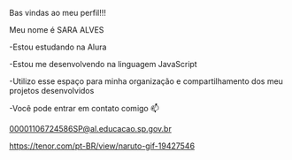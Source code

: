 Bas vindas ao meu perfil!!!
 
Meu nome é SARA ALVES

-Estou estudando na Alura

-Estou me desenvolvendo na linguagem JavaScript

-Utilizo esse espaço para minha organização e compartilhamento dos meu projetos desenvolvidos

-Você pode entrar em contato comigo 📫

00001106724586SP@al.educacao.sp.gov.br

https://tenor.com/pt-BR/view/naruto-gif-19427546
